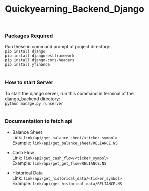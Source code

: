 # Quickyearning_Backend_Django
<br>

### Packages Required
Run these in command prompt of project directory:<br>
`pip install django`<br>
`pip install djangorestframework`<br>
`pip install django-cors-headers`<br>
`pip install yfinance`<br>
<br>

### How to start Server
To start the django server, run this command in terminal of the django_backend directory:<br>
`python manage.py runserver`<br>
<br>

### Documentation to fetch api

- Balance Sheet<br>
Link: `link/api/get_balance_sheet/<ticker_symbol>`<br>
Example: `link/api/get_balance_sheet/RELIANCE.NS`<br>

- Cash Flow<br>
Link: `link/api/get_cash_flow/<ticker_symbol>`<br>
Example: `link/api/get_get_flow/RELIANCE.NS`<br>

- Historical Data<br>
Link: `link/api/get_historical_data/<ticker_symbol>`<br>
Example: `link/api/get_historical_data/RELIANCE.NS`<br>
